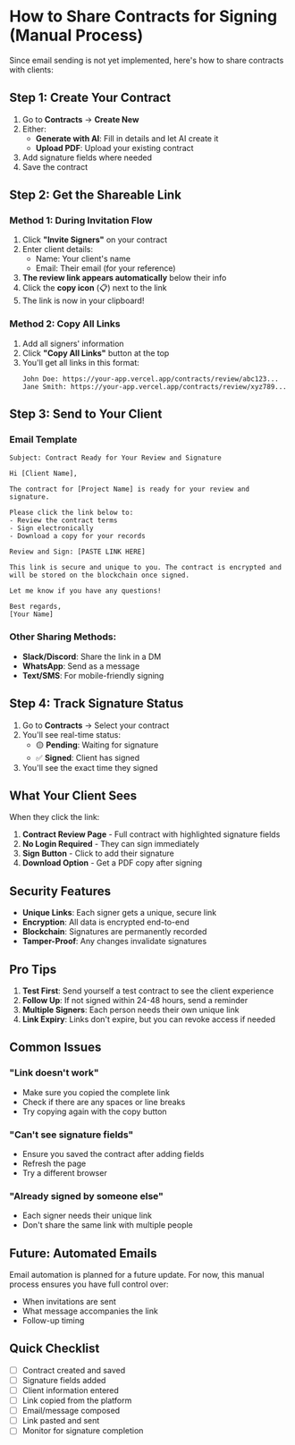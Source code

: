 # How to Share Contracts for Signing (Manual Process)

Since email sending is not yet implemented, here's how to share contracts with clients:

## Step 1: Create Your Contract

1. Go to **Contracts** → **Create New**
2. Either:
   - **Generate with AI**: Fill in details and let AI create it
   - **Upload PDF**: Upload your existing contract
3. Add signature fields where needed
4. Save the contract

## Step 2: Get the Shareable Link

### Method 1: During Invitation Flow
1. Click **"Invite Signers"** on your contract
2. Enter client details:
   - Name: Your client's name
   - Email: Their email (for your reference)
3. **The review link appears automatically** below their info
4. Click the **copy icon** (📋) next to the link
5. The link is now in your clipboard!

### Method 2: Copy All Links
1. Add all signers' information
2. Click **"Copy All Links"** button at the top
3. You'll get all links in this format:
   ```
   John Doe: https://your-app.vercel.app/contracts/review/abc123...
   Jane Smith: https://your-app.vercel.app/contracts/review/xyz789...
   ```

## Step 3: Send to Your Client

### Email Template
```
Subject: Contract Ready for Your Review and Signature

Hi [Client Name],

The contract for [Project Name] is ready for your review and signature.

Please click the link below to:
- Review the contract terms
- Sign electronically
- Download a copy for your records

Review and Sign: [PASTE LINK HERE]

This link is secure and unique to you. The contract is encrypted and will be stored on the blockchain once signed.

Let me know if you have any questions!

Best regards,
[Your Name]
```

### Other Sharing Methods:
- **Slack/Discord**: Share the link in a DM
- **WhatsApp**: Send as a message
- **Text/SMS**: For mobile-friendly signing

## Step 4: Track Signature Status

1. Go to **Contracts** → Select your contract
2. You'll see real-time status:
   - 🟡 **Pending**: Waiting for signature
   - ✅ **Signed**: Client has signed
3. You'll see the exact time they signed

## What Your Client Sees

When they click the link:
1. **Contract Review Page** - Full contract with highlighted signature fields
2. **No Login Required** - They can sign immediately
3. **Sign Button** - Click to add their signature
4. **Download Option** - Get a PDF copy after signing

## Security Features

- **Unique Links**: Each signer gets a unique, secure link
- **Encryption**: All data is encrypted end-to-end
- **Blockchain**: Signatures are permanently recorded
- **Tamper-Proof**: Any changes invalidate signatures

## Pro Tips

1. **Test First**: Send yourself a test contract to see the client experience
2. **Follow Up**: If not signed within 24-48 hours, send a reminder
3. **Multiple Signers**: Each person needs their own unique link
4. **Link Expiry**: Links don't expire, but you can revoke access if needed

## Common Issues

### "Link doesn't work"
- Make sure you copied the complete link
- Check if there are any spaces or line breaks
- Try copying again with the copy button

### "Can't see signature fields"
- Ensure you saved the contract after adding fields
- Refresh the page
- Try a different browser

### "Already signed by someone else"
- Each signer needs their unique link
- Don't share the same link with multiple people

## Future: Automated Emails

Email automation is planned for a future update. For now, this manual process ensures you have full control over:
- When invitations are sent
- What message accompanies the link
- Follow-up timing

## Quick Checklist

- [ ] Contract created and saved
- [ ] Signature fields added
- [ ] Client information entered
- [ ] Link copied from the platform
- [ ] Email/message composed
- [ ] Link pasted and sent
- [ ] Monitor for signature completion